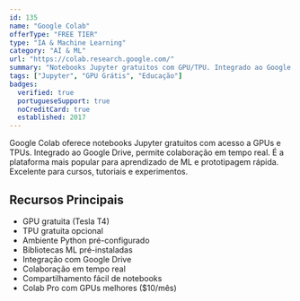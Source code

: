 ```yaml
---
id: 135
name: "Google Colab"
offerType: "FREE TIER"
type: "IA & Machine Learning"
category: "AI & ML"
url: "https://colab.research.google.com/"
summary: "Notebooks Jupyter gratuitos com GPU/TPU. Integrado ao Google Drive. Perfeito para aprendizado."
tags: ["Jupyter", "GPU Grátis", "Educação"]
badges:
  verified: true
  portugueseSupport: true
  noCreditCard: true
  established: 2017
---
```


Google Colab oferece notebooks Jupyter gratuitos com acesso a GPUs e TPUs. Integrado ao Google Drive, permite colaboração em tempo real. É a plataforma mais popular para aprendizado de ML e prototipagem rápida. Excelente para cursos, tutoriais e experimentos.

## Recursos Principais

- GPU gratuita (Tesla T4)
- TPU gratuita opcional
- Ambiente Python pré-configurado
- Bibliotecas ML pré-instaladas
- Integração com Google Drive
- Colaboração em tempo real
- Compartilhamento fácil de notebooks
- Colab Pro com GPUs melhores ($10/mês)

